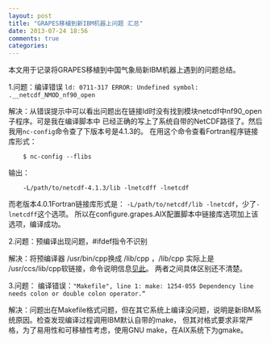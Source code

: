 ```yaml
---
layout: post
title: "GRAPES移植到新IBM机器上问题 汇总"
date: 2013-07-24 18:56
comments: true
categories:
---
```

本文用于记录将GRAPES移植到中国气象局新IBM机器上遇到的问题总结。
 
<!--more-->

1.问题：编译错误 `ld: 0711-317 ERROR: Undefined symbol: .__netcdf_NMOD_nf90_open`
   
  解决：从错误提示中可以看出问题出在链接ld时没有找到模块netcdf中nf90_open子程序。可是我在编译脚本中
   已经正确的写上了系统自带的NetCDF路径了。然后我用`nc-config`命令查了下版本号是4.1.3的。
   在用这个命令查看Fortran程序链接库形式：

```
    $ nc-config --flibs
```
  
   输出：

```
    -L/path/to/netcdf-4.1.3/lib -lnetcdff -lnetcdf
```
 
   而老版本4.0.1Fortran链接库形式是： `-L/path/to/netcdf/lib -lnetcdf`，少了`-lnetcdff`这个选项。
   所以在configure.grapes.AIX配置脚本中链接库选项加上该选项，编译成功。

2.问题：预编译出现问题，#ifdef指令不识别
   
  解决：将预编译器 /usr/bin/cpp换成 /lib/cpp ，/lib/cpp 实际上是 /usr/ccs/lib/cpp软链接，命令说明信息[见此][1]。
   两者之间具体区别还不清楚。

3.问题： 编译错误：`"Makefile", line 1: make: 1254-055 Dependency line needs colon or double colon operator.“`
   
  解决：问题出在Makefile格式问题，但在其它系统上编译没问题，说明是新IBM系统原因。检查发现编译过程调用IBM默认自带的make，
    但其对格式要求非常严格，为了易用性和可移植性考虑，使用GNU make，在AIX系统下为gmake。
 
 
 
[1]:   http://pic.dhe.ibm.com/infocenter/aix/v6r1/index.jsp?topic=%2Fcom.ibm.aix.cmds%2Fdoc%2Faixcmds1%2Fcpp.htm  "见此"
